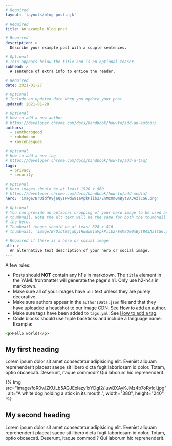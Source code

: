 ```yaml
---
# Required
layout: 'layouts/blog-post.njk'

# Required
title: An example blog post

# Required
description: >
  Describe your example post with a couple sentences.

# Optional
# This appears below the title and is an optional teaser
subhead: >
  A sentence of extra info to entice the reader.

# Required
date: 2021-01-27

# Optional
# Include an updated date when you update your post
updated: 2021-01-28

# Optional
# How to add a new author
# https://developer.chrome.com/docs/handbook/how-to/add-an-author/
authors:
  - samthorogood
  - robdodson
  - kaycebasques

# Optional
# How to add a new tag
# https://developer.chrome.com/docs/handbook/how-to/add-a-tag/
tags:
  - privacy
  - security

# Optional
# Hero images should be at least 1920 x 960
# https://developer.chrome.com/docs/handbook/how-to/add-media/
hero: 'image/BrQidfK9jaQyIHwdw91aVpkPiib2/EnMzOm0mBytBA3AzlCG6.png'

# Optional
# You can provide an optional cropping of your hero image to be used as a
# thumbnail. Note the alt text will be the same for both the thumbnail and
# the hero.
# Thumbnail images should be at least 828 x 416
# thumbnail: 'image/BrQidfK9jaQyIHwdw91aVpkPiib2/EnMzOm0mBytBA3AzlCG6.png'

# Required if there is a hero or social image
alt: >
  An alternative text description of your hero or social image.
---
```


A few rules:

- Posts should **NOT** contain any h1's in markdown. The `title` element in the
  YAML frontmatter will generate the page's h1. Only use h2-h4s in markdown.
- Make sure all of your images have `alt` text unless they are purely
  decorative.
- Make sure authors appear in the `authorsData.json` file and that they have
  uploaded a headshot to our image CDN. See [How to add an author](https://developer.chrome.com/docs/handbook/how-to/add-an-author/).
- Make sure tags have been added to `tags.yml`. See [How to add a tag](https://developer.chrome.com/docs/handbook/how-to/add-a-tag/).
- Code blocks should use triple backticks and include a language name. Example:

```html
<p>Hello world!</p>
```

## My first heading

Lorem ipsum dolor sit amet consectetur adipisicing elit. Eveniet aliquam reprehenderit placeat saepe sit libero dicta fugit laboriosam id dolor. Totam, optio obcaecati. Deserunt, itaque commodi? Qui laborum hic reprehenderit.

<!--
All images or videos should use the {% Img %} or {% Video %} shortcodes.
Take a look at our guide on uploading media:
https://developer.chrome.com/docs/handbook/how-to/add-media/
-->
{% Img src="image/foR0vJZKULb5AGJExlazy1xYDgI2/iuwBXAyKJMz4b7oRyIdI.jpg", alt="A white dog holding a stick in its mouth.", width="380", height="240" %}

## My second heading

Lorem ipsum dolor sit amet consectetur adipisicing elit. Eveniet aliquam reprehenderit placeat saepe sit libero dicta fugit laboriosam id dolor. Totam, optio obcaecati. Deserunt, itaque commodi? Qui laborum hic reprehenderit.


